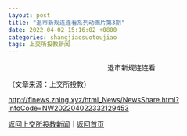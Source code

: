 ```yaml
---
layout: post
title: "退市新规连连看系列动画片第3期"
date: 2022-04-02 15:16:02 +0800
categories: shangjiaosuotoujiao
tags: 上交所投教新闻
---
```

<p style="text-align:center;">退市新规连连看</p><p class="em_media">（文章来源：上交所投教）</p>

<http://finews.zning.xyz/html_News/NewsShare.html?infoCode=NW202204022332129453>

[返回上交所投教新闻](//finews.withounder.com/category/shangjiaosuotoujiao.html)｜[返回首页](//finews.withounder.com/)